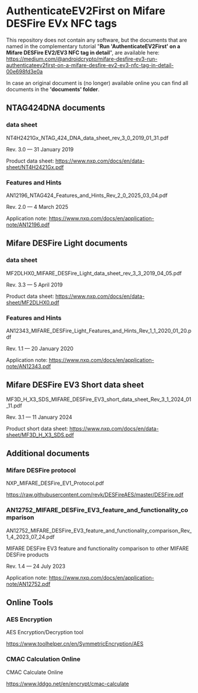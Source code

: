 # AuthenticateEV2First on Mifare DESFire EVx NFC tags

This repository does not contain any software, but the documents that are named in the complementary tutorial "**Run 'AuthenticateEV2First' on a Mifare DESFire EV2/EV3 NFC tag in detail**", are available here: https://medium.com/@androidcrypto/mifare-desfire-ev3-run-authenticateev2first-on-a-mifare-desfire-ev2-ev3-nfc-tag-in-detail-00e698fd3e0a

In case an original document is (no longer) available online you can find all documents in the **'documents' folder**.

## NTAG424DNA documents

### data sheet
NT4H2421Gx_NTAG_424_DNA_data_sheet_rev_3_0_2019_01_31.pdf

Rev. 3.0 — 31 January 2019

Product data sheet: https://www.nxp.com/docs/en/data-sheet/NT4H2421Gx.pdf

### Features and Hints
AN12196_NTAG424_Features_and_Hints_Rev_2_0_2025_03_04.pdf

Rev. 2.0 — 4 March 2025

Application note: https://www.nxp.com/docs/en/application-note/AN12196.pdf

## Mifare DESFire Light documents

### data sheet
MF2DLHX0_MIFARE_DESFire_Light_data_sheet_rev_3_3_2019_04_05.pdf

Rev. 3.3 — 5 April 2019

Product data sheet: https://www.nxp.com/docs/en/data-sheet/MF2DLHX0.pdf

### Features and Hints
AN12343_MIFARE_DESFire_Light_Features_and_Hints_Rev_1_1_2020_01_20.pdf

Rev. 1.1 — 20 January 2020

Application note: https://www.nxp.com/docs/en/application-note/AN12343.pdf

## Mifare DESFire EV3 Short data sheet
MF3D_H_X3_SDS_MIFARE_DESFire_EV3_short_data_sheet_Rev_3_1_2024_01_11.pdf

Rev. 3.1 — 11 January 2024

Product short data sheet: https://www.nxp.com/docs/en/data-sheet/MF3D_H_X3_SDS.pdf

## Additional documents

### Mifare DESFire protocol
NXP_MIFARE_DESFire_EV1_Protocol.pdf

https://raw.githubusercontent.com/revk/DESFireAES/master/DESFire.pdf

### AN12752_MIFARE_DESFire_EV3_feature_and_functionality_comparison
AN12752_MIFARE_DESFire_EV3_feature_and_functionality_comparison_Rev_1_4_2023_07_24.pdf

MIFARE DESFire EV3 feature and functionality comparison to other MIFARE
DESFire products

Rev. 1.4 — 24 July 2023

Application note: https://www.nxp.com/docs/en/application-note/AN12752.pdf

## Online Tools

### AES Encryption
AES Encryption/Decryption tool

https://www.toolhelper.cn/en/SymmetricEncryption/AES

### CMAC Calculation Online

CMAC Calculate Online

https://www.lddgo.net/en/encrypt/cmac-calculate
